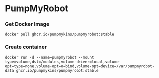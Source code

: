 # PumpMyRobot

### Get Docker Image
```
docker pull ghcr.io/pumpmykins/pumpmyrobot:stable
```

### Create container
```
docker run -d --name=pumpmyrobot --mount type=volume,dst=/modules,volume-driver=local,volume-opt=type=none,volume-opt=o=bind,volume-opt=device=/var/pumpmyrobot-data ghcr.io/pumpmykins/pumpmyrobot:stable 
```
